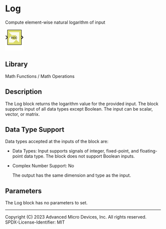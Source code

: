 # Log

Compute element-wise natural logarithm of input

![](./Images/block.png)

## Library

Math Functions / Math Operations

## Description

The Log block returns the logarithm value for the provided input. The
block supports input of all data types except Boolean. The input can be
scalar, vector, or matrix.

## Data Type Support

Data types accepted at the inputs of the block are:

- Data Types: Input supports signals of integer, fixed-point, and
  floating-point data type. The block does not support Boolean inputs.

- Complex Number Support: No

  The output has the same dimension and type as the input.

## Parameters

The Log block has no parameters to set.

--------------
Copyright (C) 2023 Advanced Micro Devices, Inc. All rights reserved.
SPDX-License-Identifier: MIT
